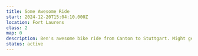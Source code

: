 ```yaml
---
title: Some Awesome Ride
start: 2024-12-20T15:04:10.000Z
location: Fort Laurens
class: 2
map: 0
description: Ben's awesome bike ride from Canton to Stuttgart. Might get a little wet!
status: active
---
```

